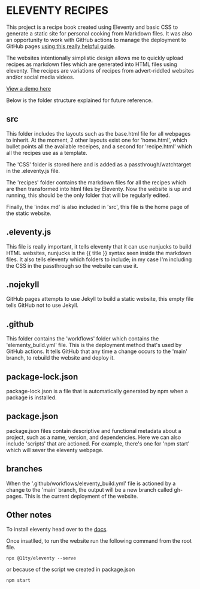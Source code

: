 # ELEVENTY RECIPES

This project is a recipe book created using Eleventy and basic CSS to generate a
static site for personal cooking from Markdown files. It was also an opportunity
to work with GitHub actions to manage the deployment to GitHub pages [using this
really helpful
guide](https://lea-tortay.com/content/writings/github-pages-eleventy/).

The websites intentionally simplistic design allows me to quickly upload recipes
as markdown files which are generated into HTML files using eleventy. The
recipes are variations of recipes from advert-riddled websites and/or social
media videos.

[View a demo here](https://charlieb954.github.io/eleventy-recipes)

Below is the folder structure explained for future reference.

## src

This folder includes the layouts such as the base.html file for all webpages to
inherit. At the moment, 2 other layouts exist one for 'home.html', which bullet
points all the available receipes, and a second for 'recipe.html' which all the
recipes use as a template.

The 'CSS' folder is stored here and is added as a passthrough/watchtarget in the
.eleventy.js file.

The 'recipes' folder contains the markdown files for all the recipes which are
then transformed into html files by Eleventy. Now the website is up and running,
this should be the only folder that will be regularly edited.

Finally, the 'index.md' is also included in 'src', this file is the home page of
the static website.

## .eleventy.js

This file is really important, it tells eleventy that it can use nunjucks to
build HTML websites, nunjucks is the {{ title }} syntax seen inside the markdown
files. It also tells eleventy which folders to include; in my case I'm including
the CSS in the passthrough so the website can use it.

## .nojekyll

GitHub pages attempts to use Jekyll to build a static website, this empty file
tells GitHub not to use Jekyll.

## .github

This folder contains the 'workflows' folder which contains the
'elementy_build.yml' file. This is the deployment method that's used by GitHub
actions. It tells GitHub that any time a change occurs to the 'main' branch, to
rebuild the website and deploy it.

## package-lock.json

package-lock.json is a file that is automatically generated by npm when a
package is installed.

## package.json

package.json files contain descriptive and functional metadata about a project,
such as a name, version, and dependencies. Here we can also include 'scripts'
that are actioned. For example, there's one for 'npm start' which will sever the
eleventy webpage.

## branches

When the '.github/workflows/eleventy_build.yml' file is actioned by a change to
the 'main' branch, the output will be a new branch called gh-pages. This is the
current deployment of the website.

## Other notes

To install eleventy head over to the
[docs](https://www.11ty.dev/docs/getting-started/).

Once insatlled, to run the website run the following command from the root file.

    npx @11ty/eleventy --serve

or because of the script we created in package.json

    npm start
